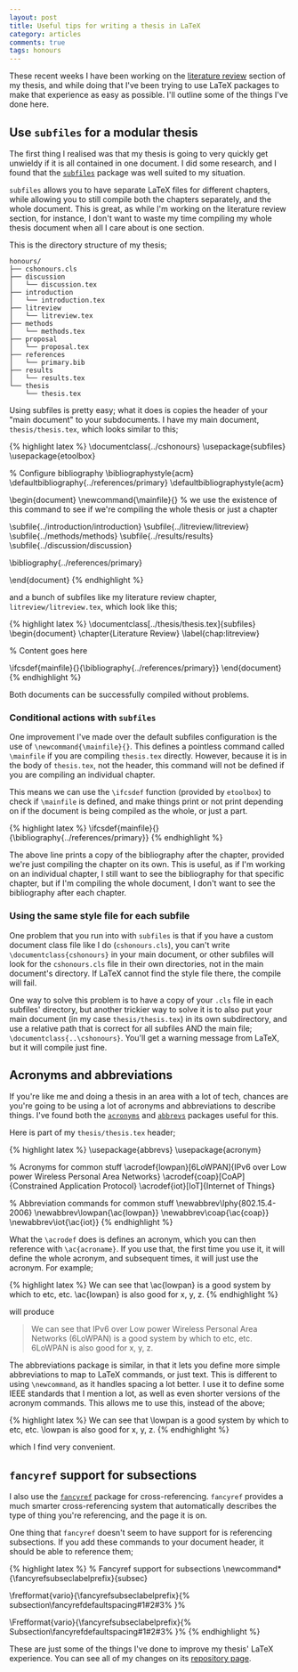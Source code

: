 ```yaml
---
layout: post
title: Useful tips for writing a thesis in LaTeX
category: articles
comments: true
tags: honours
---
```


These recent weeks I have been working on the [literature review](https://github.com/atyndall/honours/tree/master/litreview) section of my thesis, and while doing that I've been trying to use LaTeX packages to make that experience as easy as possible. I'll outline some of the things I've done here.

## Use `subfiles` for a modular thesis
The first thing I realised was that my thesis is going to very quickly get unwieldy if it is all contained in one document. I did some research, and I found that the [`subfiles`](http://www.ctan.org/tex-archive/macros/latex/contrib/subfiles) package was well suited to my situation.

`subfiles` allows you to have separate LaTeX files for different chapters, while allowing you to still compile both the chapters separately, and the whole document. This is great, as while I'm working on the literature review section, for instance, I don't want to waste my time compiling my whole thesis document when all I care about is one section.

This is the directory structure of my thesis;

	honours/
	├── cshonours.cls
	├── discussion
	│   └── discussion.tex
	├── introduction
	│   └── introduction.tex
	├── litreview
	│   └── litreview.tex
	├── methods
	│   └── methods.tex
	├── proposal
	│   └── proposal.tex
	├── references
	│   └── primary.bib
	├── results
	│   └── results.tex
	└── thesis
	    └── thesis.tex

Using subfiles is pretty easy; what it does is copies the header of your "main document" to your subdocuments. I have my main document, `thesis/thesis.tex`, which looks similar to this;

{% highlight latex %}
\documentclass{../cshonours}
\usepackage{subfiles}
\usepackage{etoolbox}

% Configure bibliography
\bibliographystyle{acm}
\defaultbibliography{../references/primary}
\defaultbibliographystyle{acm}

\begin{document}
\newcommand{\mainfile}{} % we use the existence of this command to see if we're compiling the whole thesis or just a chapter

\subfile{../introduction/introduction}
\subfile{../litreview/litreview}
\subfile{../methods/methods}
\subfile{../results/results}
\subfile{../discussion/discussion}

\bibliography{../references/primary}

\end{document}
{% endhighlight %}

and a bunch of subfiles like my literature review chapter, `litreview/litreview.tex`, which look like this;

{% highlight latex %}
\documentclass[../thesis/thesis.tex]{subfiles}
\begin{document}
 \chapter{Literature Review}
 \label{chap:litreview}
 
 % Content goes here
 
 \ifcsdef{mainfile}{}{\bibliography{../references/primary}}
\end{document}
{% endhighlight %}

Both documents can be successfully compiled without problems.

### Conditional actions with `subfiles`

One improvement I've made over the default subfiles configuration is the use of `\newcommand{\mainfile}{}`. This defines a pointless command called `\mainfile` if you are compiling `thesis.tex` directly. However, because it is in the body of `thesis.tex`, not the header, this command will not be defined if you are compiling an individual chapter.

This means we can use the `\ifcsdef` function (provided by `etoolbox`) to check if `\mainfile` is defined, and make things print or not print depending on if the document is being compiled as the whole, or just a part.

{% highlight latex %}
\ifcsdef{mainfile}{}{\bibliography{../references/primary}}
{% endhighlight %}

The above line prints a copy of the bibliography after the chapter, provided we're just compiling the chapter on its own. This is useful, as if I'm working on an individual chapter, I still want to see the bibliography for that specific chapter, but if I'm compiling the whole document, I don't want to see the bibliography after each chapter.

### Using the same style file for each subfile

One problem that you run into with `subfiles` is that if you have a custom document class file like I do (`cshonours.cls`), you can't write `\documentclass{cshonours}` in your main document, or other subfiles will look for the `cshonours.cls` file in their own directories, not in the main document's directory. If LaTeX cannot find the style file there, the compile will fail.

One way to solve this problem is to have a copy of your `.cls` file in each subfiles' directory, but another trickier way to solve it is to also put your main document (in my case `thesis/thesis.tex`) in its own subdirectory, and use a relative path that is correct for all subfiles AND the main file; `\documentclass{..\cshonours}`. You'll get a warning message from LaTeX, but it will compile just fine.

## Acronyms and abbreviations

If you're like me and doing a thesis in an area with a lot of tech, chances are you're going to be using a lot of acronyms and abbreviations to describe things. I've found both the [`acronyms`](http://www.ctan.org/tex-archive/macros/latex/contrib/acronym) and [`abbrevs`](http://www.ctan.org/tex-archive/macros/latex/contrib/frankenstein) packages useful for this.

Here is part of my `thesis/thesis.tex` header;

{% highlight latex %}
\usepackage{abbrevs}
\usepackage{acronym}

% Acronyms for common stuff
\acrodef{lowpan}[6LoWPAN]{IPv6 over Low power Wireless Personal Area Networks}
\acrodef{coap}[CoAP]{Constrained Application Protocol}
\acrodef{iot}[IoT]{Internet of Things}

% Abbreviation commands for common stuff
\newabbrev\lphy{802.15.4-2006}
\newabbrev\lowpan{\ac{lowpan}}
\newabbrev\coap{\ac{coap}}
\newabbrev\iot{\ac{iot}}
{% endhighlight %}

What the `\acrodef` does is defines an acronym, which you can then reference with `\ac{acroname}`. If you use that, the first time you use it, it will define the whole acronym, and subsequent times, it will just use the acronym. For example;

{% highlight latex %}
We can see that \ac{lowpan} is a good system by which to etc, etc.
\ac{lowpan} is also good for x, y, z.
{% endhighlight %}

will produce

>We can see that IPv6 over Low power Wireless Personal Area Networks (6LoWPAN) is a good system by which to etc, etc.  
>6LoWPAN is also good for x, y, z.

The abbreviations package is similar, in that it lets you define more simple abbreviations to map to LaTeX commands, or just text. This is different to using `\newcommand`, as it handles spacing a lot better. I use it to define some IEEE standards that I mention a lot, as well as even shorter versions of the acronym commands. This allows me to use this, instead of the above;

{% highlight latex %}
We can see that \lowpan is a good system by which to etc, etc.
\lowpan is also good for x, y, z.
{% endhighlight %}

which I find very convenient.

## `fancyref` support for subsections

I also use the [`fancyref`](http://www.ctan.org/tex-archive/macros/latex/contrib/fancyref) package for cross-referencing. `fancyref` provides a much smarter cross-referencing system that automatically describes the type of thing you're referencing, and the page it is on.

One thing that `fancyref` doesn't seem to have support for is referencing subsections. If you add these commands to your document header, it should be able to reference them;

{% highlight latex %}
% Fancyref support for subsections
\newcommand*{\fancyrefsubseclabelprefix}{subsec}

\frefformat{vario}{\fancyrefsubseclabelprefix}{\%
subsection\fancyrefdefaultspacing#1#2#3%
}\%

\Frefformat{vario}{\fancyrefsubseclabelprefix}{\%
Subsection\fancyrefdefaultspacing#1#2#3\%
}\%
{% endhighlight %}


These are just some of the things I've done to improve my thesis' LaTeX experience. You can see all of my changes on its [repository page](http://github.com/atyndall/honours).